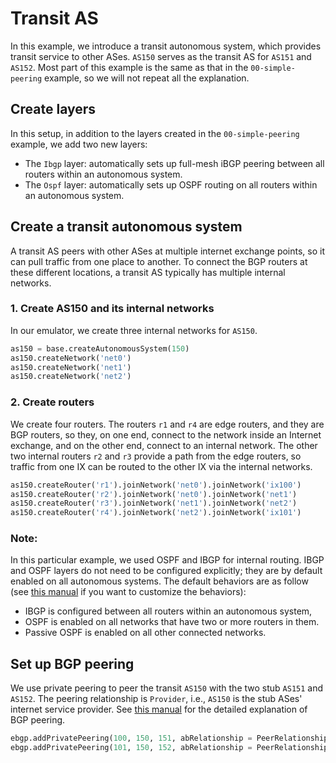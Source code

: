 # Transit AS

In this example, we introduce a transit autonomous system, which provides
transit service to other ASes. `AS150` serves as the transit AS for `AS151` and
`AS152`. Most part of this example is the same as that in the 
`00-simple-peering` example, so we will not repeat all the explanation. 


## Create layers

In this setup, in addition to the layers created in the `00-simple-peering` example, 
we add two new layers: 

- The `Ibgp` layer: automatically sets up full-mesh iBGP peering between all routers within an autonomous system.
- The `Ospf` layer: automatically sets up OSPF routing on all routers within an autonomous system.



## Create a transit autonomous system

A transit AS peers with other ASes at multiple internet exchange points, so it can
pull traffic from one place to another. To connect the BGP routers at these 
different locations, a transit AS typically has multiple internal networks. 


### 1. Create AS150 and its internal networks

In our emulator, we create three internal networks for `AS150`. 

```python
as150 = base.createAutonomousSystem(150)
as150.createNetwork('net0')
as150.createNetwork('net1')
as150.createNetwork('net2')
```

### 2. Create routers 

We create four routers. The routers `r1` and `r4` are edge routers, and 
they are BGP routers, so they, on one end, connect to the network inside 
an Internet exchange, and on the other end, connect to an internal network.
The other two internal routers `r2` and `r3` provide a path from
the edge routers, so traffic from one IX can be routed to the other IX
via the internal networks. 


```python
as150.createRouter('r1').joinNetwork('net0').joinNetwork('ix100')
as150.createRouter('r2').joinNetwork('net0').joinNetwork('net1')
as150.createRouter('r3').joinNetwork('net1').joinNetwork('net2')
as150.createRouter('r4').joinNetwork('net2').joinNetwork('ix101')
```

### Note:

In this particular example, we used OSPF and IBGP for internal routing. IBGP
and OSPF layers do not need to be configured explicitly; they are by default
enabled on all autonomous systems.  The default behaviors are as follow (see
[this manual](../manual.md#transit-as-network) if you want to customize
the behaviors):

- IBGP is configured between all routers within an autonomous system,
- OSPF is enabled on all networks that have two or more routers in them.
- Passive OSPF is enabled on all other connected networks.


## Set up BGP peering

We use private peering to peer the transit `AS150` with the two stub 
`AS151` and `AS152`. The peering relationship is `Provider`, i.e.,
`AS150` is the stub ASes' internet service provider. 
See [this manual](docs/user_manual/bgp_peering.md) for the 
detailed explanation of BGP peering.

```python
ebgp.addPrivatePeering(100, 150, 151, abRelationship = PeerRelationship.Provider)
ebgp.addPrivatePeering(101, 150, 152, abRelationship = PeerRelationship.Provider)
```




